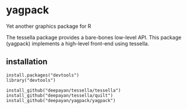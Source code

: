 yagpack
=======

Yet another graphics package for R

The tessella package provides a bare-bones low-level API.  This
package (yagpack) implements a high-level front-end using tessella.

installation
------------

```
install.packages("devtools")
library("devtools")

install_github("deepayan/tessella/tessella")
install_github("deepayan/tessella/quilt")
install_github("deepayan/yagpack/yagpack")
```
